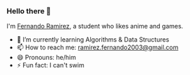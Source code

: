 
### Hello there 👋

I'm [Fernando Ramirez](https://ramirezfernando.netlify.app/), a student who likes anime and games.

- 🌱 I’m currently learning Algorithms & Data Structures
- 📫 How to reach me: ramirez.fernando2003@gmail.com
- 😄 Pronouns: he/him
- ⚡ Fun fact: I can't swim
